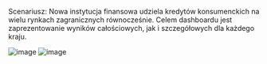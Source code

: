 Scenariusz:
Nowa instytucja finansowa udziela kredytów konsumenckich na wielu rynkach zagranicznych równocześnie. Celem dashboardu jest zaprezentowanie wyników całościowych, jak i szczegółowych dla każdego kraju.

![image](https://github.com/dawid-brejecki/Power-BI-Dashboard/assets/92304657/e01d74f2-5efd-4d61-8b7d-b49719982ec4)
![image](https://github.com/dawid-brejecki/Power-BI-Dashboard/assets/92304657/55b9b525-0583-4ae9-921d-ac02528e9636)
